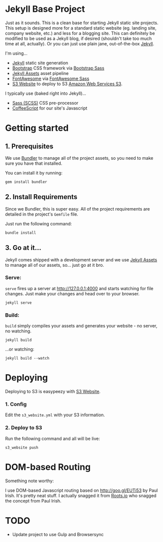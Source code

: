 # Jekyll Base Project

Just as it sounds. This is a clean base for starting Jekyll static site projects. This setup is designed more for a
standard static website (eg. landing site, company website, etc.) and less for a blogging site. This can definitely
be modified to be used as a Jekyll blog, if desired (shouldn't take too much time at all, actually). Or you can just
use plain jane, out-of-the-box [Jekyll](http://jekyllrb.com/).

I'm using...
- [Jekyll](http://jekyllrb.com/) static site generation
- [Bootstrap](http://getbootstrap.com/) CSS framework via [Bootstrap Sass](https://github.com/twbs/bootstrap-sass)
- [Jekyll Assets](https://github.com/ixti/jekyll-assets) asset pipeline
- [FontAwesome](http://fortawesome.github.io/Font-Awesome/) via [FontAwesome Sass](https://github.com/FortAwesome/font-awesome-sass)
- [S3 Website](https://github.com/laurilehmijoki/s3_website) to deploy to S3 [Amazon Web Services S3](http://aws.amazon.com/s3/).

I typically use (baked right into Jekyll)...
- [Sass (SCSS)](http://sass-lang.com/) CSS pre-processor
- [CoffeeScript](http://coffeescript.org/) for our site's Javascript

# Getting started

## 1. Prerequisites

We use [Bundler](http://bundler.io/) to manage all of the project assets, so you need to make sure you have that installed.

You can install it by running:

```
gem install bundler
```

## 2. Install Requirements

Since we Bundler, this is super easy. All of the project requirements are detailed in the project's `Gemfile` file.

Just run the following command:

```
bundle install
```

## 3. Go at it...

Jekyll comes shipped with a development server and we use [Jekyll Assets](https://github.com/ixti/jekyll-assets) to manage all of our assets, so... just go at it bro.

### Serve:

`serve` fires up a server at http://127.0.0.1:4000 and starts watching for file changes. Just make your changes and head over to your browser.

```
jekyll serve
```

### Build:

`build` simply compiles your assets and generates your website - no server, no watching.

```
jekyll build
```

...or watching:

```
jekyll build --watch
```

# Deploying

Deploying to S3 is easypeezy with [S3 Website](https://github.com/laurilehmijoki/s3_website).

### 1. Config

Edit the `s3_website.yml` with your S3 information.

### 2. Deploy to S3

Run the following command and all will be live:

```
s3_website push
```

# DOM-based Routing

Something note worthy:

I use DOM-based Javascript routing based on http://goo.gl/EUTi53 by Paul Irish. It's pretty neat stuff. I actually snagged it from [Roots.io](https://github.com/roots/roots/blob/master/assets/js/_main.js) who snagged the concept from Paul Irish.

# TODO

- Update project to use Gulp and Browsersync
